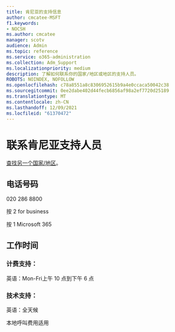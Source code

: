 ```yaml
---
title: 肯尼亚的支持信息
author: cmcatee-MSFT
f1.keywords:
- NOCSH
ms.author: cmcatee
manager: scotv
audience: Admin
ms.topic: reference
ms.service: o365-administration
ms.collection: Adm_Support
ms.localizationpriority: medium
description: 了解如何联系你的国家/地区或地区的支持人员。
ROBOTS: NOINDEX, NOFOLLOW
ms.openlocfilehash: c78a8551a8c8306952615b9a4e0ccaca50042c38
ms.sourcegitcommit: 0ee2dabe402d44fecb6856af98a2ef7720d25189
ms.translationtype: MT
ms.contentlocale: zh-CN
ms.lasthandoff: 12/09/2021
ms.locfileid: "61370472"
---
```

# <a name="contact-support-for-kenya"></a>联系肯尼亚支持人员

[查找另一个国家/地区](../get-help-support.md)。

## <a name="phone-number"></a>电话号码
020 286 8800

按 2 for business

按 1 Microsoft 365

## <a name="hours"></a>工作时间
### <a name="billing-support"></a>计费支持：

英语：Mon-Fri上午 10 点到下午 6 点

### <a name="technical-support"></a>技术支持：

英语：全天候

本地呼叫费用适用
